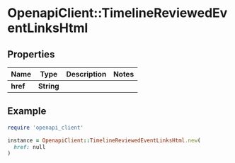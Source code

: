 # OpenapiClient::TimelineReviewedEventLinksHtml

## Properties

| Name | Type | Description | Notes |
| ---- | ---- | ----------- | ----- |
| **href** | **String** |  |  |

## Example

```ruby
require 'openapi_client'

instance = OpenapiClient::TimelineReviewedEventLinksHtml.new(
  href: null
)
```

